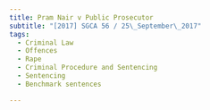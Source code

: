 ```yaml
---
title: Pram Nair v Public Prosecutor 
subtitle: "[2017] SGCA 56 / 25\_September\_2017"
tags:
  - Criminal Law
  - Offences
  - Rape
  - Criminal Procedure and Sentencing
  - Sentencing
  - Benchmark sentences

---
```


